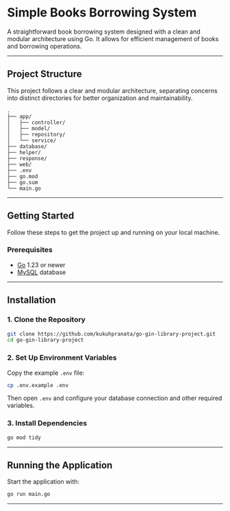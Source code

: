 # Simple Books Borrowing System

A straightforward book borrowing system designed with a clean and modular architecture using Go. It allows for efficient management of books and borrowing operations.

---

## Project Structure

This project follows a clear and modular architecture, separating concerns into distinct directories for better organization and maintainability.

```
.
├── app/
│   ├── controller/
│   ├── model/
│   ├── repository/
│   └── service/
├── database/
├── helper/
├── response/
├── web/
├── .env
├── go.mod
├── go.sum
└── main.go
```

---

## Getting Started

Follow these steps to get the project up and running on your local machine.

### Prerequisites

- [Go](https://golang.org/dl/) 1.23 or newer  
- [MySQL](https://www.mysql.com/) database

---

## Installation

### 1. Clone the Repository

```bash
git clone https://github.com/kukuhpranata/go-gin-library-project.git
cd go-gin-library-project
```

### 2. Set Up Environment Variables

Copy the example `.env` file:

```bash
cp .env.example .env
```

Then open `.env` and configure your database connection and other required variables.

### 3. Install Dependencies

```bash
go mod tidy
```

---

## Running the Application

Start the application with:

```bash
go run main.go
```

---
